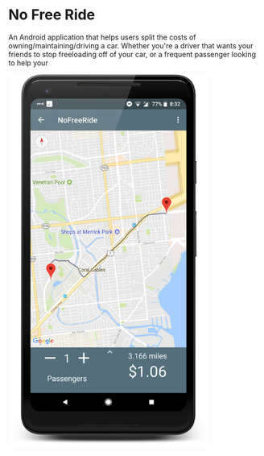 # No Free Ride

An Android application that helps users split the costs of owning/maintaining/driving a car. Whether you're a driver
that wants your friends to stop freeloading off of your car, or a frequent passenger looking to help your

<img src="https://raw.githubusercontent.com/gherceg/no-free-ride/master/screenshots/pixel_2_xl_screen.png" width="400">

